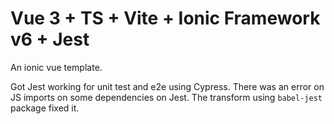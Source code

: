 # Vue 3 + TS + Vite + Ionic Framework v6 + Jest

An ionic vue template.

Got Jest working for unit test and e2e using Cypress.
There was an error on JS imports on some dependencies on Jest.
The transform using `babel-jest` package fixed it.
